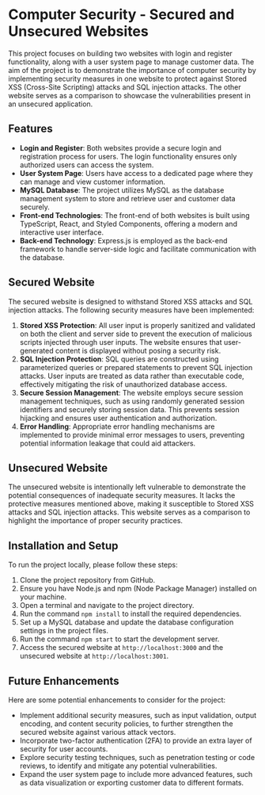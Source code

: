 # Computer Security - Secured and Unsecured Websites

This project focuses on building two websites with login and register functionality, along with a user system page to manage customer data. The aim of the project is to demonstrate the importance of computer security by implementing security measures in one website to protect against Stored XSS (Cross-Site Scripting) attacks and SQL injection attacks. The other website serves as a comparison to showcase the vulnerabilities present in an unsecured application.

## Features
- **Login and Register**: Both websites provide a secure login and registration process for users. The login functionality ensures only authorized users can access the system.
- **User System Page**: Users have access to a dedicated page where they can manage and view customer information.
- **MySQL Database**: The project utilizes MySQL as the database management system to store and retrieve user and customer data securely.
- **Front-end Technologies**: The front-end of both websites is built using TypeScript, React, and Styled Components, offering a modern and interactive user interface.
- **Back-end Technology**: Express.js is employed as the back-end framework to handle server-side logic and facilitate communication with the database.

## Secured Website
The secured website is designed to withstand Stored XSS attacks and SQL injection attacks. The following security measures have been implemented:

1. **Stored XSS Protection**: All user input is properly sanitized and validated on both the client and server side to prevent the execution of malicious scripts injected through user inputs. The website ensures that user-generated content is displayed without posing a security risk.
2. **SQL Injection Protection**: SQL queries are constructed using parameterized queries or prepared statements to prevent SQL injection attacks. User inputs are treated as data rather than executable code, effectively mitigating the risk of unauthorized database access.
3. **Secure Session Management**: The website employs secure session management techniques, such as using randomly generated session identifiers and securely storing session data. This prevents session hijacking and ensures user authentication and authorization.
4. **Error Handling**: Appropriate error handling mechanisms are implemented to provide minimal error messages to users, preventing potential information leakage that could aid attackers.

## Unsecured Website
The unsecured website is intentionally left vulnerable to demonstrate the potential consequences of inadequate security measures. It lacks the protective measures mentioned above, making it susceptible to Stored XSS attacks and SQL injection attacks. This website serves as a comparison to highlight the importance of proper security practices.

## Installation and Setup
To run the project locally, please follow these steps:

1. Clone the project repository from GitHub.
2. Ensure you have Node.js and npm (Node Package Manager) installed on your machine.
3. Open a terminal and navigate to the project directory.
4. Run the command `npm install` to install the required dependencies.
5. Set up a MySQL database and update the database configuration settings in the project files.
6. Run the command `npm start` to start the development server.
7. Access the secured website at `http://localhost:3000` and the unsecured website at `http://localhost:3001`.

## Future Enhancements
Here are some potential enhancements to consider for the project:

- Implement additional security measures, such as input validation, output encoding, and content security policies, to further strengthen the secured website against various attack vectors.
- Incorporate two-factor authentication (2FA) to provide an extra layer of security for user accounts.
- Explore security testing techniques, such as penetration testing or code reviews, to identify and mitigate any potential vulnerabilities.
- Expand the user system page to include more advanced features, such as data visualization or exporting customer data to different formats.
